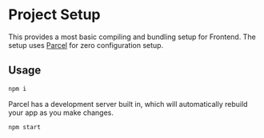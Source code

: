 # Project Setup

This provides a most basic compiling and bundling setup for Frontend.
The setup uses [Parcel](https://parceljs.org/) for zero configuration setup.

## Usage

```bash
npm i
```

Parcel has a development server built in, which will automatically rebuild your app as you make changes.

```bash
npm start
```
